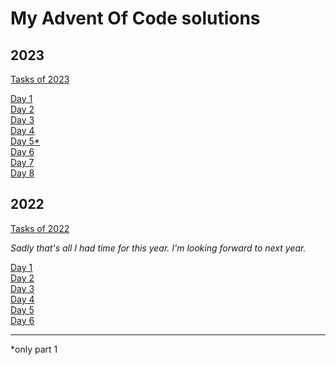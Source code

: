 # My Advent Of Code solutions

## 2023

[Tasks of 2023](https://adventofcode.com/2023)

[Day 1](2023/01/)  
[Day 2](2023/02/)  
[Day 3](2023/03/)  
[Day 4](2023/04/)  
[Day 5*](2023/05/)  
[Day 6](2023/06/)  
[Day 7](2023/07/)  
[Day 8](2023/08/)  

## 2022

[Tasks of 2022](https://adventofcode.com/2022)

*Sadly that's all I had time for this year. I'm looking forward to next year.*

[Day 1](2022/01/)  
[Day 2](2022/02/)  
[Day 3](2022/03/)  
[Day 4](2022/04/)  
[Day 5](2022/05/)  
[Day 6](2022/06/)  

---
\*only part 1